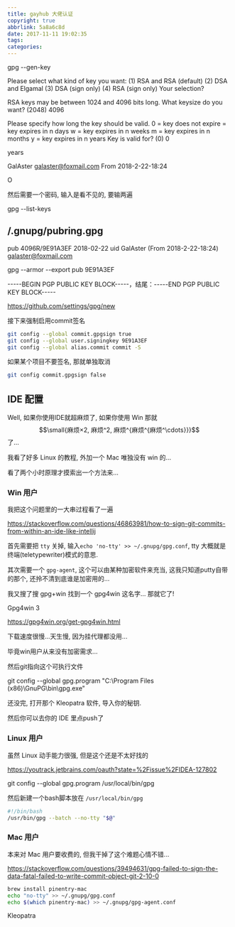 ```yaml
---
title: gayhub 大佬认证
copyright: true
abbrlink: 5a8a6c8d
date: 2017-11-11 19:02:35
tags:
categories:
---
```


gpg --gen-key

Please select what kind of key you want:
   (1) RSA and RSA (default)
   (2) DSA and Elgamal
   (3) DSA (sign only)
   (4) RSA (sign only)
Your selection?

RSA keys may be between 1024 and 4096 bits long.
What keysize do you want? (2048) 4096

Please specify how long the key should be valid.
         0 = key does not expire
      <n>  = key expires in n days
      <n>w = key expires in n weeks
      <n>m = key expires in n months
      <n>y = key expires in n years
Key is valid for? (0)
0


years


GalAster
galaster@foxmail.com
From 2018-2-22-18:24

O

然后需要一个密码, 输入是看不见的, 要输两遍


gpg --list-keys 


/.gnupg/pubring.gpg
---------------------------------
pub   4096R/9E91A3EF 2018-02-22
uid                  GalAster (From 2018-2-22-18:24) <galaster@foxmail.com>

gpg --armor --export pub 9E91A3EF

-----BEGIN PGP PUBLIC KEY BLOCK-----，结尾：-----END PGP PUBLIC KEY BLOCK-----

https://github.com/settings/gpg/new

接下来强制启用commit签名

```sh
git config --global commit.gpgsign true
git config --global user.signingkey 9E91A3EF
git config --global alias.commit commit -S
```

如果某个项目不要签名, 那就单独取消

```sh
git config commit.gpgsign false
```

## IDE 配置

Well, 如果你使用IDE就超麻烦了, 如果你使用 Win 那就 $$\small{麻烦×2, 麻烦^2, 麻烦^{麻烦^{麻烦^\cdots}}}$$ 了...

我看了好多 Linux 的教程, 外加一个 Mac 唯独没有 win 的...

看了两个小时原理才摸索出一个方法来...

### Win 用户

我把这个问题里的一大串过程看了一遍

https://stackoverflow.com/questions/46863981/how-to-sign-git-commits-from-within-an-ide-like-intellij

首先需要把 `tty` 关掉, 输入`echo 'no-tty' >> ~/.gnupg/gpg.conf`, tty 大概就是终端(teletypewriter)模式的意思.

其次需要一个 `gpg-agent`, 这个可以由某种加密软件来充当, 这我只知道putty自带的那个, 还拎不清到底谁是加密用的... 

我又搜了搜 gpg+win 找到一个 gpg4win 这名字... 那就它了!


Gpg4win 3

https://gpg4win.org/get-gpg4win.html

下载速度很慢...天生慢, 因为挂代理都没用...

毕竟win用户从来没有加密需求...


然后git指向这个可执行文件

git config --global gpg.program "C:\\Program Files (x86)\\GnuPG\\bin\\gpg.exe"

还没完, 打开那个 Kleopatra 软件, 导入你的秘钥.

然后你可以去你的 IDE 里点push了


### Linux 用户

虽然 Linux 动手能力很强, 但是这个还是不太好找的

https://youtrack.jetbrains.com/oauth?state=%2Fissue%2FIDEA-127802

git config --global gpg.program /usr/local/bin/gpg

然后新建一个bash脚本放在 `/usr/local/bin/gpg`

```sh
#!/bin/bash
/usr/bin/gpg --batch --no-tty "$@"
```

### Mac 用户

本来对 Mac 用户要收费的, 但我干掉了这个难题心情不错...

https://stackoverflow.com/questions/39494631/gpg-failed-to-sign-the-data-fatal-failed-to-write-commit-object-git-2-10-0

```sh
brew install pinentry-mac
echo "no-tty" >> ~/.gnupg/gpg.conf
echo $(which pinentry-mac) >> ~/.gnupg/gpg-agent.conf
```

Kleopatra